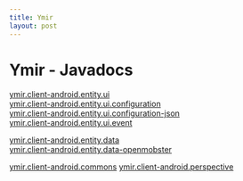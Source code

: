 ```yaml
---
title: Ymir
layout: post
---
```


# Ymir - Javadocs

[ymir.client-android.entity.ui](ymir.client-android.entity.ui) <br>
[ymir.client-android.entity.ui.configuration](ymir.client-android.entity.ui.configuration) <br>
[ymir.client-android.entity.ui.configuration-json](ymir.client-android.entity.ui.configuration-json) <br>
[ymir.client-android.entity.ui.event](ymir.client-android.entity.ui.event) <br>


[ymir.client-android.entity.data](ymir.client-android.entity.data) <br>
[ymir.client-android.entity.data-openmobster](ymir.client-android.entity.data-openmobster) <br>


[ymir.client-android.commons](ymir.client-android.commons)
[ymir.client-android.perspective](ymir.client-android.perspective)
